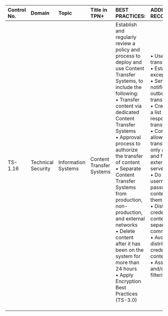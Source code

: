 | Control No. | Domain | Topic | Title in TPN+ | BEST PRACTICES: | ADDITIONAL RECOMMENDATIONS: |
| :--- | :--- | :--- | :--- | :--- | :--- |
| TS-1.16 | Technical Security | Information Systems | Content Transfer Systems | Establish and regularly review a policy and process to deploy and use Content Transfer Systems, to include the following:<br>• Transfer content via dedicated Content Transfer Systems<br>• Approval process to authorize the transfer of content<br>• Separate Content Transfer Systems from production, non-production, and external networks<br>• Delete content after it has been on the system for more than 24 hours<br>• Apply Encryption Best Practices (TS-3.0)<br><br> | • Use client-approved transfer systems <br>• Establish an exception process<br>• Send automatic notifications upon outbound content transmission<br>• Create and maintain a list of users who are responsible for transferring content<br>• Configure allowlisting on content transfer servers to only allow transfers to and from authorized external transfer servers<br>• Do not embed usernames and passwords into content links or cache them in browsers<br>• Distribute user credentials and content links using separate forms of communication <br>• Avoid using SMS for distributing user credentials and content links<br>• Assign Static IPs and/or utilize MAC filtering |
